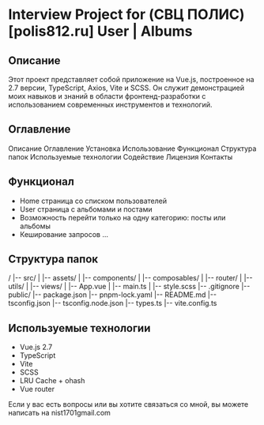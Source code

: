 
# Interview Project for (СВЦ ПОЛИС)[polis812.ru] User | Albums

## Описание
Этот проект представляет собой приложение на Vue.js, построенное на 2.7 версии, TypeScript, Axios, Vite и SCSS. Он служит демонстрацией моих навыков и знаний в области фронтенд-разработки с использованием современных инструментов и технологий.

## Оглавление
Описание
Оглавление
Установка
Использование
Функционал
Структура папок
Используемые технологии
Содействие
Лицензия
Контакты

## Функционал
- Home страница со списком пользователей
- User страница с альбомами и постами
- Возможность перейти только на одну категорию: посты или альбомы
- Кеширование запросов
...
## Структура папок
/
|-- src/
|   |-- assets/
|   |-- components/
|   |-- composables/
|   |-- router/
|   |-- utils/
|   |-- views/
|   |-- App.vue
|   |-- main.ts
|   |-- style.scss
|-- .gitignore
|-- public/
|-- package.json
|-- pnpm-lock.yaml
|-- README.md
|-- tsconfig.json
|-- tsconfig.node.json
|-- types.ts
|-- vite.config.ts

## Используемые технологии
- Vue.js 2.7
- TypeScript
- Vite
- SCSS
- LRU Cache + ohash
- Vue router


Если у вас есть вопросы или вы хотите связаться со мной, вы можете написать на nist1701gmail.com